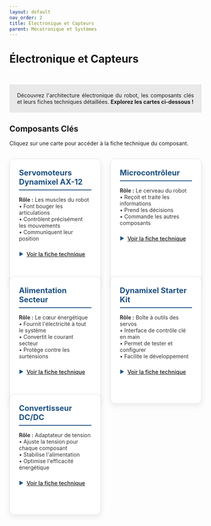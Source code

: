 ```yaml
---
layout: default
nav_order: 2
title: Electronique et Capteurs
parent: Mécatronique et Systèmes
---
```


# Électronique et Capteurs

<hr>

<div style="background-color:rgba(225, 225, 225, 0.7); padding: 20px; text-align: justify;">
  Découvrez l'architecture électronique du robot, les composants clés et leurs fiches techniques détaillées. <strong>Explorez les cartes ci-dessous !</strong>
</div>

## Composants Clés
Cliquez sur une carte pour accéder à la fiche technique du composant.

<div class="cards-container">
  <!-- Carte 1 -->
  <div class="electronic-card">
    <h3>Servomoteurs Dynamixel AX-12</h3>
    <p><strong>Rôle :</strong> Les muscles du robot<br>
    • Font bouger les articulations<br>
    • Contrôlent précisément les mouvements<br>
    • Communiquent leur position</p>
    <div class="card-footer"><a href="{{site.baseurl}}/arborescence/hardware/electronique/dynamixel/dynamixel">Voir la fiche technique</a></div>
  </div>
    <!-- Carte 2 -->
  <div class="electronic-card">
    <h3>Microcontrôleur</h3>
    <p><strong>Rôle :</strong> Le cerveau du robot<br>
    • Reçoit et traite les informations<br>
    • Prend les décisions<br>
    • Commande les autres composants</p>
    <div class="card-footer"><a href="{{site.baseurl}}/arborescence/hardware/electronique/microcontroleur/microcontroleur">Voir la fiche technique</a></div>
  </div>
  
  <!-- Carte 3 -->
  <div class="electronic-card">
    <h3>Alimentation Secteur</h3>
    <p><strong>Rôle :</strong> Le cœur énergétique<br>
    • Fournit l'électricité à tout le système<br>
    • Convertit le courant secteur<br>
    • Protège contre les surtensions</p>
    <div class="card-footer"><a href="{{site.baseurl}}/arborescence/hardware/electronique/alimentation/alimentation">Voir la fiche technique</a></div>
  </div>
  
  <!-- Carte 4 -->
  <div class="electronic-card">
    <h3>Dynamixel Starter Kit</h3>
    <p><strong>Rôle :</strong> Boîte à outils des servos<br>
    • Interface de contrôle clé en main<br>
    • Permet de tester et configurer<br>
    • Facilite le développement</p>
    <div class="card-footer"><a href="{{site.baseurl}}/arborescence/hardware/electronique/dynamixel/starterkit">Voir la fiche technique</a></div>
  </div>
  
  <!-- Carte 5 -->
  <div class="electronic-card">
    <h3>Convertisseur DC/DC</h3>
    <p><strong>Rôle :</strong> Adaptateur de tension<br>
    • Ajuste la tension pour chaque composant<br>
    • Stabilise l'alimentation<br>
    • Optimise l'efficacité énergétique</p>
    <div class="card-footer"><a href="{{site.baseurl}}/arborescence/hardware/electronique/convertisseur/convertisseur">Voir la fiche technique</a></div>
  </div>
</div>

<style>
  :root {
    --primary: #1c5083;
    --secondary: #4a89dc;
    --text: #333;
    --light-gray: #f5f7fa;
  }

  .cards-container {
    display: grid;
    grid-template-columns: repeat(2, 2fr);
    gap: 25px;
    margin: 2rem 0;
    width: 100%;
    max-width: 900px;
    margin-left: auto;
    margin-right: auto;
  }

  .card-link {
    text-decoration: none;
  }

  .electronic-card {
    background: white;
    padding: 1.5rem;
    border-radius: 12px;
    box-shadow: 0 5px 15px rgba(0,0,0,0.08);
    transition: all 0.3s ease;
    border: 1px solid #e1e5eb;
    height: 100%;
  }

  .electronic-card h3 {
    color: var(--primary);
    margin: 0 0 1rem 0;
    font-size: 1.25rem;
    border-bottom: 2px solid var(--primary);
    padding-bottom: 0.5rem;
  }

  .electronic-card p {
    color: var(--text);
    margin: 0 0 1.5rem 0;
  }

  .card-footer {
    color: var(--primary);
    font-weight: 500;
    display: flex;
    align-items: center;
    font-size: 0.9rem;
  }

  .card-footer::before {
    content: "▶";
    margin-right: 8px;
    font-size: 0.8rem;
  }

  hr {
    border: none;
    height: 2px;
    background: linear-gradient(90deg, var(--primary-color), rgba(28, 80, 131, 0.2));
    margin: 1.5rem 0;
}

  .electronic-card:hover {
    transform: translateY(-5px);
    box-shadow: 0 8px 25px rgba(0,0,0,0.12);
    border-color: var(--secondary);
  }

  /* Responsive pour mobile */
  @media (max-width: 768px) {
    .cards-container {
      grid-template-columns: 1fr !important;
      padding: 0 15px;
    }
  }
</style>
